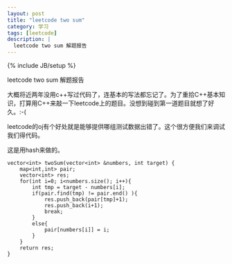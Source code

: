 ```yaml
---
layout: post
title: "leetcode two sum"
category: 学习
tags: [leetcode]
description: |
  leetcode two sum 解题报告
---
```

{% include JB/setup %}


leetcode two sum 解题报告

大概将近两年没用c++写过代码了，连基本的写法都忘记了。为了重拾C++基本知识，打算用C++来敲一下leetcode上的题目。没想到碰到第一道题目就想了好久。:-(

leetcode的oj有个好处就是能够提供哪组测试数据出错了。这个很方便我们来调试我们得代码。

这是用hash来做的。


    vector<int> twoSum(vector<int> &numbers, int target) {
        map<int,int> pair;
        vector<int> res;
        for(int i=0; i<numbers.size(); i++){
            int tmp = target - numbers[i];
            if(pair.find(tmp) != pair.end() ){
                res.push_back(pair[tmp]+1);
                res.push_back(i+1);
                break;
            }
            else{
                pair[numbers[i]] = i;
            }
        }
        return res;
    }



